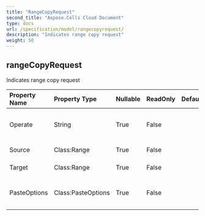 ```yaml
---
title: "RangeCopyRequest"
second_title: "Aspose.Cells Cloud Document"
type: docs
url: /specification/model/rangecopyrequest/
description: "Indicates range copy request"
weight: 50
---
```


## **rangeCopyRequest**

Indicates range copy request 

| Property Name | Property Type | Nullable |  ReadOnly | DefaultValue | Description | 
| :- | :- | :- |:- |  :- | :- |
| Operate | String | True |  False |  | copydata, copystyle, copyto, copyvalue. |  
| Source | Class:Range | True |  False |  | Source range.  |  
| Target | Class:Range | True |  False |  | Target range. |  
| PasteOptions | Class:PasteOptions | True |  False |  | Represents the paste special options.             |  

